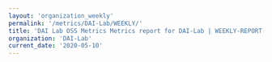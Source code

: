 ```yaml
---
layout: 'organization_weekly'
permalink: '/metrics/DAI-Lab/WEEKLY/'
title: 'DAI Lab OSS Metrics Metrics report for DAI-Lab | WEEKLY-REPORT-2020-05-10'
organization: 'DAI-Lab'
current_date: '2020-05-10'
---
```

